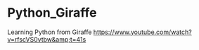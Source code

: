# Python_Giraffe
Learning Python from Giraffe https://www.youtube.com/watch?v=rfscVS0vtbw&amp;t=41s
